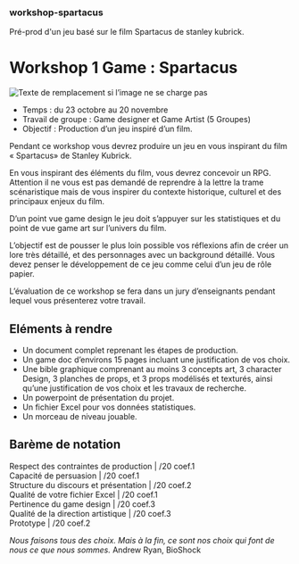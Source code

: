 ### workshop-spartacus
Pré-prod d'un jeu basé sur le film Spartacus de stanley kubrick.

# Workshop 1 Game : Spartacus
![Texte de remplacement si l’image ne se charge pas](https://i.pinimg.com/originals/53/66/fa/5366fa2afbe272874cb8118a418e1d76.jpg)
* Temps : du 23 octobre au 20 novembre
* Travail de groupe : Game designer et Game Artist (5 Groupes)
* Objectif : Production d’un jeu inspiré d’un film.

Pendant ce workshop vous devrez produire un jeu en vous inspirant du film « Spartacus» de Stanley Kubrick.

En vous inspirant des éléments du film, vous devrez concevoir un RPG. Attention il ne vous est pas demandé de reprendre à la lettre la trame scénaristique mais de vous inspirer du contexte historique, culturel et des principaux enjeux du film.

D’un point vue game design le jeu doit s’appuyer sur les statistiques et du point de vue game art sur l’univers du film.

L’objectif est de pousser le plus loin possible vos réflexions afin de créer un lore très détaillé, et des personnages avec un background détaillé. Vous devez penser le développement de ce jeu comme celui d’un jeu de rôle papier.

L’évaluation de ce workshop se fera dans un jury d’enseignants pendant lequel vous présenterez votre travail.

## Eléments à rendre
* Un document complet reprenant les étapes de production.
* Un game doc d’environs 15 pages incluant une justification de vos choix.
* Une bible graphique comprenant au moins 3 concepts art, 3 character Design, 3 planches de props, et 3 props modélisés et texturés, ainsi qu’une justification de vos choix et les travaux de recherche.
* Un powerpoint de présentation du projet.
* Un fichier Excel pour vos données statistiques.
* Un morceau de niveau jouable.

## Barème de notation
Respect des contraintes de production | /20 coef.1  
Capacité de persuasion | /20 coef.1  
Structure du discours et présentation | /20 coef.2  
Qualité de votre fichier Excel | /20 coef.1  
Pertinence du game design | /20 coef.3  
Qualité de la direction artistique  | /20 coef.3  
Prototype | /20 coef.2  

_Nous faisons tous des choix. Mais à la fin, ce sont nos choix qui font de nous ce que nous sommes._
Andrew Ryan, BioShock
